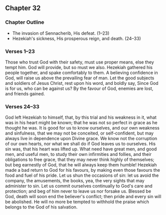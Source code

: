 ## Chapter 32

### Chapter Outline

- The invasion of Sennacherib, His defeat. (1–23)
- Hezekiah's sickness, His prosperous reign, and death. (24–33)

### Verses 1–23

Those who trust God with their safety, must use proper means, else they tempt him. God will provide, but so must we also. Hezekiah gathered his people together, and spake comfortably to them. A believing confidence in God, will raise us above the prevailing fear of man. Let the good subjects and soldiers of Jesus Christ, rest upon his word, and boldly say, Since God is for us, who can be against us? By the favour of God, enemies are lost, and friends gained.

### Verses 24–33

God left Hezekiah to himself, that, by this trial and his weakness in it, what was in his heart might be known; that he was not so perfect in grace as he thought he was. It is good for us to know ourselves, and our own weakness and sinfulness, that we may not be conceited, or self-confident, but may always live in dependence upon Divine grace. We know not the corruption of our own hearts, nor what we shall do if God leaves us to ourselves. His sin was, that his heart was lifted up. What need have great men, and good men, and useful men, to study their own infirmities and follies, and their obligations to free grace, that they may never think highly of themselves; but beg earnestly of God, that he will always keep them humble! Hezekiah made a bad return to God for his favours, by making even those favours the food and fuel of his pride. Let us shun the occasions of sin: let us avoid the company, the amusements, the books, yea, the very sights that may administer to sin. Let us commit ourselves continually to God's care and protection; and beg of him never to leave us nor forsake us. Blessed be God, death will soon end the believer's conflict; then pride and every sin will be abolished. He will no more be tempted to withhold the praise which belongs to the God of his salvation.

